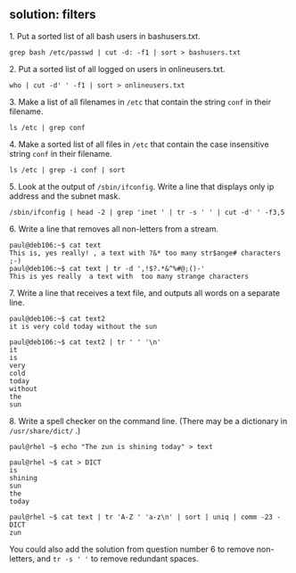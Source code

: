 ## solution: filters

1\. Put a sorted list of all bash users in bashusers.txt.

    grep bash /etc/passwd | cut -d: -f1 | sort > bashusers.txt

2\. Put a sorted list of all logged on users in onlineusers.txt.

    who | cut -d' ' -f1 | sort > onlineusers.txt

3\. Make a list of all filenames in `/etc` that contain the string
`conf` in their filename.

    ls /etc | grep conf

4\. Make a sorted list of all files in `/etc` that contain the case
insensitive string `conf` in their filename.

    ls /etc | grep -i conf | sort

5\. Look at the output of `/sbin/ifconfig`. Write a line that displays
only ip address and the subnet mask.

    /sbin/ifconfig | head -2 | grep 'inet ' | tr -s ' ' | cut -d' ' -f3,5

6\. Write a line that removes all non-letters from a stream.

    paul@deb106:~$ cat text
    This is, yes really! , a text with ?&* too many str$ange# characters ;-)
    paul@deb106:~$ cat text | tr -d ',!$?.*&^%#@;()-'
    This is yes really  a text with  too many strange characters
        

7\. Write a line that receives a text file, and outputs all words on a
separate line.

    paul@deb106:~$ cat text2 
    it is very cold today without the sun

    paul@deb106:~$ cat text2 | tr ' ' '\n'
    it
    is
    very
    cold
    today
    without
    the
    sun
        

8\. Write a spell checker on the command line. (There may be a
dictionary in `/usr/share/dict/` .)

    paul@rhel ~$ echo "The zun is shining today" > text

    paul@rhel ~$ cat > DICT
    is
    shining
    sun
    the
    today

    paul@rhel ~$ cat text | tr 'A-Z ' 'a-z\n' | sort | uniq | comm -23 - DICT
    zun
        

You could also add the solution from question number 6 to remove
non-letters, and `tr -s ' '` to remove redundant spaces.

